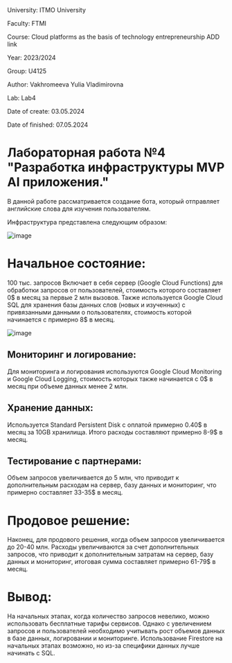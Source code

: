 University: ITMO University 

Faculty: FTMI

Course: Cloud platforms as the basis of technology entrepreneurship ADD link 

Year: 2023/2024 

Group: U4125 

Author: Vakhromeeva Yulia Vladimirovna

Lab: Lab4 

Date of create: 03.05.2024 

Date of finished: 07.05.2024

# Лабораторная работа №4 "Разработка инфраструктуры MVP AI приложения."
В данной работе рассматривается создание бота, который отправляет английские слова для изучения пользователям.

Инфраструктура представлена следующим образом:

![image](https://github.com/Yuliagkk/2023_2024-cloud-platforms-as-the-basis-of-technology-entrepreneurship-u4125-vakhromeeva_u_v/assets/166257005/efd9ecfb-4901-40cc-bd5c-08decb5c1e4b)



# Начальное состояние: 
100 тыс. запросов
Включает в себя сервер (Google Cloud Functions) для обработки запросов от пользователей, стоимость которого составляет 0$ в месяц за первые 2 млн вызовов. Также используется Google Cloud SQL для хранения базы данных слов (новых и изученных) с привязанными данными о пользователях, стоимость которой начинается с примерно 8$ в месяц.


![image](https://github.com/Yuliagkk/2023_2024-cloud-platforms-as-the-basis-of-technology-entrepreneurship-u4125-vakhromeeva_u_v/assets/166257005/6028e15d-27ad-4912-9921-a269e627418f)

## Мониторинг и логирование: 

Для мониторинга и логирования используются Google Cloud Monitoring и Google Cloud Logging, стоимость которых также начинается с 0$ в месяц при объеме данных менее 2 млн.

## Хранение данных:
Используется Standard Persistent Disk с оплатой примерно 0.40$ в месяц за 10GB хранилища.
Итого расходы составляют примерно 8-9$ в месяц.


## Тестирование с партнерами: 

Объем запросов увеличивается до 5 млн, что приводит к дополнительным расходам на сервер, базу данных и мониторинг, что примерно составляет 33-35$ в месяц.

# Продовое решение: 
Наконец, для продового решения, когда объем запросов увеличивается до 20-40 млн.
Расходы увеличиваются за счет дополнительных запросов, что приводит к дополнительным затратам на сервер, базу данных и мониторинг, итоговая сумма составляет примерно 61-79$ в месяц.

# Вывод: 
На начальных этапах, когда количество запросов невелико, можно использовать бесплатные тарифы сервисов. Однако с увеличением запросов и пользователей необходимо учитывать рост объемов данных в базе данных, логировании и мониторинге. Использование Firestore на начальных этапах возможно, но из-за специфики данных лучше начинать с SQL.
